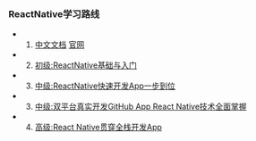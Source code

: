 ### ReactNative学习路线
- 1. [中文文档](https://reactnative.cn/docs/0.48/getting-started.html) [官网](https://facebook.github.io/react-native/docs/textinput.html)
- 2. [初级:ReactNative基础与入门](http://www.imooc.com/learn/808)
- 3. [中级:ReactNative快速开发App一步到位](http://coding.imooc.com/class/69.html)
- 3. [中级:双平台真实开发GitHub App React Native技术全面掌握](http://coding.imooc.com/class/89.html#Prchor)
- 4. [高级:React Native贯穿全栈开发App](http://coding.imooc.com/class/chapter/56.html#Anchor)
